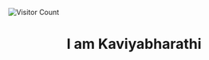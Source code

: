 

  ![Visitor Count](https://profile-counter.glitch.me/{Bharathi4real}/count.svg)


<h1 align="center">I am Kaviyabharathi <h1>

<!--
**Bharathi4real/Bharathi4real** is a ✨ _special_ ✨ repository because its `README.md` (this file) appears on your GitHub profile.

Here are some ideas to get you started:

- 🔭 I’m currently working on ...
- 🌱 I’m currently learning ...
- 👯 I’m looking to collaborate on ...
- 🤔 I’m looking for help with ...
- 💬 Ask me about ...
- 📫 How to reach me: ...
- 😄 Pronouns: ...
- ⚡ Fun fact: ...
-->
